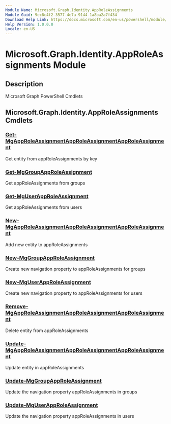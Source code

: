 ```yaml
---
Module Name: Microsoft.Graph.Identity.AppRoleAssignments
Module Guid: 9ec8c4f2-3577-4e7a-9144-1a8ba2a7f434
Download Help Link: https://docs.microsoft.com/en-us/powershell/module/microsoft.graph.identity.approleassignments
Help Version: 1.0.0.0
Locale: en-US
---
```


# Microsoft.Graph.Identity.AppRoleAssignments Module
## Description
Microsoft Graph PowerShell Cmdlets

## Microsoft.Graph.Identity.AppRoleAssignments Cmdlets
### [Get-MgAppRoleAssignmentAppRoleAssignmentAppRoleAssignment](Get-MgAppRoleAssignmentAppRoleAssignmentAppRoleAssignment.md)
Get entity from appRoleAssignments by key

### [Get-MgGroupAppRoleAssignment](Get-MgGroupAppRoleAssignment.md)
Get appRoleAssignments from groups

### [Get-MgUserAppRoleAssignment](Get-MgUserAppRoleAssignment.md)
Get appRoleAssignments from users

### [New-MgAppRoleAssignmentAppRoleAssignmentAppRoleAssignment](New-MgAppRoleAssignmentAppRoleAssignmentAppRoleAssignment.md)
Add new entity to appRoleAssignments

### [New-MgGroupAppRoleAssignment](New-MgGroupAppRoleAssignment.md)
Create new navigation property to appRoleAssignments for groups

### [New-MgUserAppRoleAssignment](New-MgUserAppRoleAssignment.md)
Create new navigation property to appRoleAssignments for users

### [Remove-MgAppRoleAssignmentAppRoleAssignmentAppRoleAssignment](Remove-MgAppRoleAssignmentAppRoleAssignmentAppRoleAssignment.md)
Delete entity from appRoleAssignments

### [Update-MgAppRoleAssignmentAppRoleAssignmentAppRoleAssignment](Update-MgAppRoleAssignmentAppRoleAssignmentAppRoleAssignment.md)
Update entity in appRoleAssignments

### [Update-MgGroupAppRoleAssignment](Update-MgGroupAppRoleAssignment.md)
Update the navigation property appRoleAssignments in groups

### [Update-MgUserAppRoleAssignment](Update-MgUserAppRoleAssignment.md)
Update the navigation property appRoleAssignments in users

